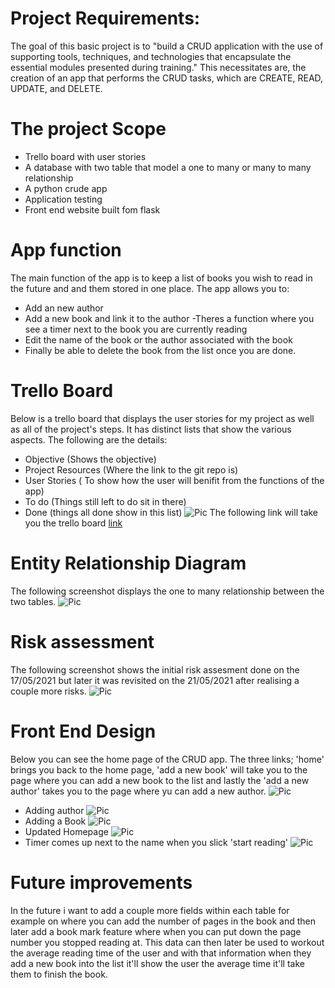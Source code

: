 # Project Requirements:
The goal of this basic project is to "build a CRUD application with the use of supporting tools, techniques, and technologies that encapsulate the essential modules presented during training." This necessitates are, the creation of an app that performs the CRUD tasks, which are CREATE, READ, UPDATE, and DELETE.

# The project Scope
- Trello board with user stories
- A database with two table that model a one to many or many to many relationship 
- A python crude app 
- Application testing 
- Front end website built fom flask

# App function
The main function of the app is to keep a list of books you wish to read in the future and and them stored in one place. The app allows you to:
- Add an new author
- Add a new book and link it to the author
-Theres a function where you see a timer next to the book you are currently reading 
- Edit the name of the book or the author associated with the book 
- Finally be able to delete the book from the list once you are done.

# Trello Board
Below is a trello board that displays the user stories for my project as well as all of the project's steps. It has distinct lists that show the various aspects. The following are the details:
- Objective (Shows the objective)
- Project Resources (Where the link to the git repo is)
- User Stories ( To show how the user will benifit from the functions of the app)
- To do (Things still left to do sit in there)
- Done (things all done show in this list)
![Pic](https://github.com/Dpatel1998/To-read-list/blob/main/Images%20for%20read%20me/New%20trello.PNG)
The following link will take you the trello board [link](https://trello.com/b/yFrmtIaw/reading-list) 

# Entity Relationship Diagram 
The following screenshot displays the one to many relationship between the two tables. 
![Pic](https://github.com/Dpatel1998/To-read-list/blob/main/Images%20for%20read%20me/ERD.PNG)
# Risk assessment
The following screenshot shows the initial risk assesment done on the 17/05/2021 but later it was revisited on the 21/05/2021 after realising a couple more risks.
![Pic](https://github.com/Dpatel1998/To-read-list/blob/main/Images%20for%20read%20me/Risk%20assesement.PNG)
# Front End Design
Below you can see the home page of the CRUD app. The three links; 'home' brings you back to the home page, 'add a new book' will take you to the page where you can add a new book to the list and lastly the 'add a new author' takes you to the page where yu can add a new author.
![Pic](https://github.com/Dpatel1998/To-read-list/blob/main/Images%20for%20read%20me/Home%20Page.PNG)
- Adding author
![Pic](https://github.com/Dpatel1998/To-read-list/blob/main/Images%20for%20read%20me/Adding%20author.PNG)
- Adding a Book
![Pic](https://github.com/Dpatel1998/To-read-list/blob/main/Images%20for%20read%20me/Adding%20a%20new%20book.PNG)
- Updated Homepage
![Pic](https://github.com/Dpatel1998/To-read-list/blob/main/Images%20for%20read%20me/new%20home%20page.PNG)
- Timer comes up next to the name when you slick 'start reading'
![Pic](https://github.com/Dpatel1998/To-read-list/blob/main/Reading.PNG)

# Future improvements 
In the future i want to add a couple more fields within each table for example on where you can add the number of pages in the book and then later add a book mark feature where when you can put down the page number you stopped reading at. This data can then later be used to workout the average reading time of the user and with that information when they add a new book into the list it'll show the user the average time it'll take them to finish the book.
